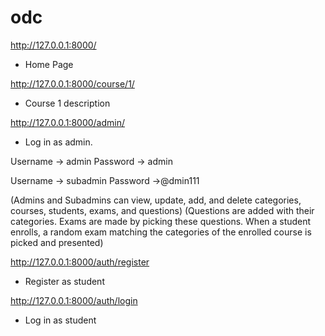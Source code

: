 # odc
http://127.0.0.1:8000/
- Home Page

http://127.0.0.1:8000/course/1/
- Course 1 description

http://127.0.0.1:8000/admin/
- Log in as admin. 

Username -> admin Password -> admin

Username -> subadmin Password ->@dmin111

(Admins and Subadmins can view, update, add, and delete categories, courses, students, exams, and questions)
(Questions are added with their categories. Exams are made by picking these questions. When a student enrolls, a random exam matching the categories of the enrolled course is picked and presented)

http://127.0.0.1:8000/auth/register
- Register as student

http://127.0.0.1:8000/auth/login
- Log in as student
